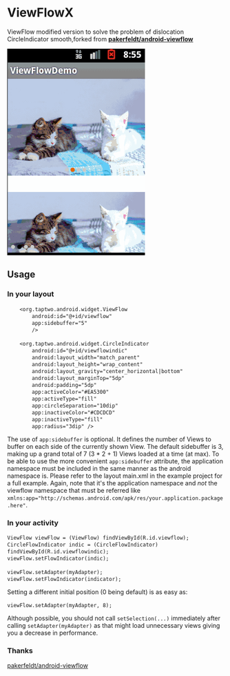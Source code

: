 # ViewFlowX
ViewFlow modified version to solve the problem of dislocation CircleIndicator smooth,forked from [<b>pakerfeldt/android-viewflow</b>](https://github.com/pakerfeldt/android-viewflow)

<img src="https://github.com/mvpleung/ViewFlow-X/blob/master/art/viewflow.gif" width="320" height="480" />

## Usage

### In your layout

		<org.taptwo.android.widget.ViewFlow
			android:id="@+id/viewflow"
			app:sidebuffer="5"
			/>
		
		<org.taptwo.android.widget.CircleIndicator
            android:id="@+id/viewflowindic"
            android:layout_width="match_parent"
            android:layout_height="wrap_content"
            android:layout_gravity="center_horizontal|bottom"
            android:layout_marginTop="5dp"
            android:padding="5dp"
            app:activeColor="#EA5300"
            app:activeType="fill"
            app:circleSeparation="10dip"
            app:inactiveColor="#CDCDCD"
            app:inactiveType="fill"
            app:radius="3dip" />

The use of `app:sidebuffer` is optional. It defines the number of Views to buffer on each side of the currently shown View. The default sidebuffer is 3, making up a grand total of 7 (3 * 2 + 1) Views loaded at a time (at max).
To be able to use the more convenient `app:sidebuffer` attribute, the application namespace must be included in the same manner as the android namespace is. Please refer to the layout main.xml in the example project for a full example. Again, note that it's the application namespace and *not* the viewflow namespace that must be referred like `xmlns:app="http://schemas.android.com/apk/res/your.application.package.here"`.

### In your activity

	ViewFlow viewFlow = (ViewFlow) findViewById(R.id.viewflow);
	CircleFlowIndicator indic = (CircleFlowIndicator) findViewById(R.id.viewflowindic);
	viewFlow.setFlowIndicator(indic);
	
    viewFlow.setAdapter(myAdapter);
	viewFlow.setFlowIndicator(indicator);

    
Setting a different initial position (0 being default) is as easy as:

    viewFlow.setAdapter(myAdapter, 8);
    
Although possible, you should not call `setSelection(...)` immediately after calling `setAdapter(myAdapter)` as that might load unnecessary views giving you a decrease in performance.

### Thanks

[pakerfeldt/android-viewflow](https://github.com/pakerfeldt/android-viewflow)
